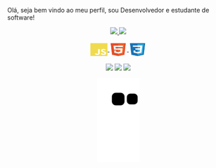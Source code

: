 Olá, seja bem vindo ao meu perfil, sou Desenvolvedor e estudante de software!
<div align="center">
    <a href="https://github.com/paulohtk">
    <img height="180em" src="https://github-readme-stats.vercel.app/api?username=paulohtk&show_icons=true&theme=tokyonight&hide_border=true&include_all_commits=true&count_private=true"/>
    <img height="150em" src="https://github-readme-stats.vercel.app/api/top-langs/?username=paulohtk&layout=compact&langs_count=7&theme=tokyonight&hide_border=true"/>
</div>

<div align="center"><br>
  <img align="center" alt="Paulo-Js" height="30" width="40" src="https://raw.githubusercontent.com/devicons/devicon/master/icons/javascript/javascript-plain.svg">
  <img align="center" alt="Paulo-HTML" height="30" width="40" src="https://raw.githubusercontent.com/devicons/devicon/master/icons/html5/html5-original.svg">
  <img align="center" alt="Paulo-CSS" height="30" width="40" src="https://raw.githubusercontent.com/devicons/devicon/master/icons/css3/css3-original.svg">
</div>

<br>

  
<div align="center"> 
  <a href="https://instagram.com/paulohenrique8464" target="_blank"><img src="https://img.shields.io/badge/-Instagram-%23E4405F?style=for-the-badge&logo=instagram&logoColor=white" target="_blank"></a>
  <a href ="paulosantos073@gmail.com"><img src="https://img.shields.io/badge/-Gmail-%23333?style=for-the-badge&logo=gmail&logoColor=white" target="_blank"></a>
  <a href="https://www.linkedin.com/in/paulo-henrique-876b261b4/" target="_blank"><img src="https://img.shields.io/badge/-LinkedIn-%230077B5?style=for-the-badge&logo=linkedin&logoColor=white" target="_blank"></a> 
 
  ![Snake animation](https://github.com/rafaballerini/rafaballerini/blob/output/github-contribution-grid-snake.svg)
 
</div>

